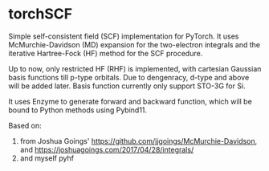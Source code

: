 torchSCF
========

Simple self-consistent field (SCF) implementation for PyTorch. It uses McMurchie-Davidson (MD) expansion for the two-electron integrals and the iterative Hartree-Fock (HF) method for the SCF procedure. 

Up to now, only restricted HF (RHF) is implemented, with cartesian Gaussian basis functions till p-type orbitals. Due to dengenracy, d-type and above will be added later. Basis function currently only support STO-3G for Si.

It uses Enzyme to generate forward and backward function, which will be bound to Python methods using Pybind11.

Based on: 
1. from Joshua Goings' https://github.com/jjgoings/McMurchie-Davidson, and https://joshuagoings.com/2017/04/28/integrals/
2. and myself pyhf
